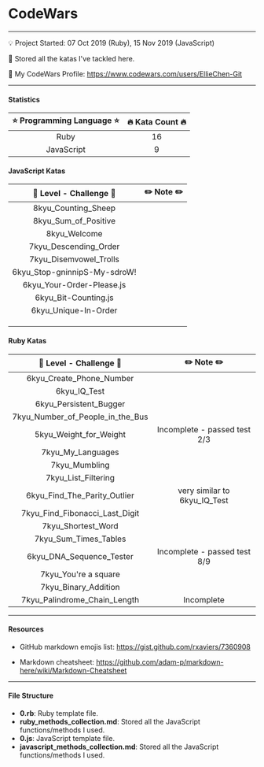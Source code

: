 # CodeWars

---

:bulb: Project Started: 07 Oct 2019 (Ruby), 15 Nov 2019 (JavaScript)

:love_letter: Stored all the katas I've tackled here.

:whale: My CodeWars Profile: https://www.codewars.com/users/EllieChen-Git

---

#### Statistics

| :star: Programming Language :star: | :fire: Kata Count :fire: |
| :--------------------------------: | :----------------------: |
|                Ruby                |            16            |
|             JavaScript             |            9             |

#### JavaScript Katas

| :rocket: Level - Challenge :rocket: | :pencil2: Note :pencil2: |
| :---------------------------------: | :----------------------: |
|         8kyu_Counting_Sheep         |                          |
|        8kyu_Sum_of_Positive         |                          |
|            8kyu_Welcome             |                          |
|        7kyu_Descending_Order        |                          |
|       7kyu_Disemvowel_Trolls        |                          |
|    6kyu_Stop-gninnipS-My-sdroW!     |                          |
|      6kyu_Your-Order-Please.js      |                          |
|        6kyu_Bit-Counting.js         |                          |
|        6kyu_Unique-In-Order         |                          |
|                                     |                          |
|                                     |                          |
|                                     |                          |

#### Ruby Katas

| :rocket: Level - Challenge :rocket: |   :pencil2: Note :pencil2:   |
| :---------------------------------: | :--------------------------: |
|      6kyu_Create_Phone_Number       |                              |
|            6kyu_IQ_Test             |                              |
|       6kyu_Persistent_Bugger        |                              |
|  7kyu_Number_of_People_in_the_Bus   |                              |
|       5kyu_Weight_for_Weight        | Incomplete - passed test 2/3 |
|          7kyu_My_Languages          |                              |
|            7kyu_Mumbling            |                              |
|         7kyu_List_Filtering         |                              |
|    6kyu_Find_The_Parity_Outlier     | very similar to 6kyu_IQ_Test |
|   7kyu_Find_Fibonacci_Last_Digit    |                              |
|         7kyu_Shortest_Word          |                              |
|        7kyu_Sum_Times_Tables        |                              |
|      6kyu_DNA_Sequence_Tester       | Incomplete - passed test 8/9 |
|        7kyu_You're a square         |                              |
|        7kyu_Binary_Addition         |                              |
|    7kyu_Palindrome_Chain_Length     |          Incomplete          |

---

#### Resources

- GitHub markdown emojis list: https://gist.github.com/rxaviers/7360908

- Markdown cheatsheet: https://github.com/adam-p/markdown-here/wiki/Markdown-Cheatsheet

---

#### File Structure

- **0.rb**: Ruby template file.
- **ruby_methods_collection.md**: Stored all the JavaScript functions/methods I used.
- **0.js**: JavaScript template file.
- **javascript_methods_collection.md**: Stored all the JavaScript functions/methods I used.
